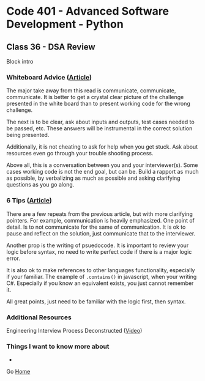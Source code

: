 # Code 401 - Advanced Software Development - Python

## Class 36 - DSA Review

Block intro

<!-- > An investment in knowledge pays the best interest. –  Benjamin Franklin -->


### Whiteboard Advice ([Article](https://hackernoon.com/the-best-whiteboard-interview-advice-i-ever-received-3ebbfa72e4a))

The major take away from this read is communicate, communicate, communicate. It is better to get a crystal clear picture of the challenge presented in the white board than to present working code for the wrong challenge. 

The next is to be clear, ask about inputs and outputs, test cases needed to be passed, etc. These answers will be instrumental in the correct solution being presented.

Additionally, it is not cheating to ask for help when you get stuck. Ask about resources even go through your trouble shooting process.

Above all, this is a conversation between you and your interviewer(s). Some cases working code is not the end goal, but can be. Build a rapport as much as possible, by verbalizing as much as possible and asking clarifying questions as you go along.

### 6 Tips ([Article](https://medium.com/@steve_45636/6-tips-to-ace-a-whiteboard-programming-interview-f06c1b378bc6))

There are a few repeats from the previous article, but with more clarifying pointers.  For example, communication is heavily emphasized. One point of detail. Is to not communicate for the same of communication. It is ok to pause and reflect on the solution, just communicate that to the interviewer.

Another prop is the writing of psuedocode. It is important to review your logic before syntax, no need to write perfect code if there is a major logic error. 

It is also ok to make references to other languages functionality, especially if your familiar. The example of ```.contains()``` in javascript, when your writing C#. Especially if you know an equivalent exists, you just cannot remember it.

All great points, just need to be familiar with the logic first, then syntax.

### Additional Resources

Engineering Interview Process Deconstructed ([Video](https://www.youtube.com/watch?v=KdXAUst8bdo))


### Things I want to know more about

* 

Go [Home](index.md)